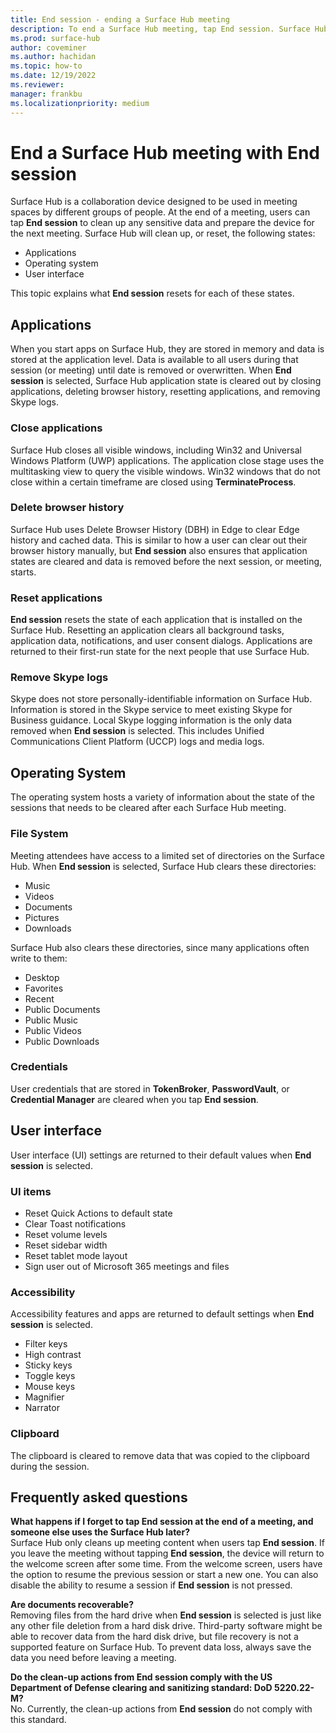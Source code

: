 ```yaml
---
title: End session - ending a Surface Hub meeting
description: To end a Surface Hub meeting, tap End session. Surface Hub cleans up the application state, operating system state, and the user interface so that Surface Hub is ready for the next meeting.
ms.prod: surface-hub
author: coveminer
ms.author: hachidan
ms.topic: how-to
ms.date: 12/19/2022
ms.reviewer: 
manager: frankbu
ms.localizationpriority: medium
---
```


# End a Surface Hub meeting with End session

Surface Hub is a collaboration device designed to be used in meeting spaces by different groups of people. At the end of a meeting, users can tap **End session** to clean up any sensitive data and prepare the device for the next meeting. Surface Hub will clean up, or reset, the following states:

- Applications
- Operating system
- User interface

This topic explains what **End session** resets for each of these states.

## Applications

When you start apps on Surface Hub, they are stored in memory and data is stored at the application level. Data is available to all users during that session (or meeting) until date is removed or overwritten. When **End session** is selected, Surface Hub application state is cleared out by closing applications, deleting browser history, resetting applications, and removing Skype logs.

### Close applications

Surface Hub closes all visible windows, including Win32 and Universal Windows Platform (UWP) applications. The application close stage uses the multitasking view to query the visible windows. Win32 windows that do not close within a certain timeframe are closed using **TerminateProcess**. 
   
### Delete browser history

Surface Hub uses Delete Browser History (DBH) in Edge to clear Edge history and cached data. This is similar to how a user can clear out their browser history manually, but **End session** also ensures that application states are cleared and data is removed before the next session, or meeting, starts. 
 
### Reset applications

**End session** resets the state of each application that is installed on the Surface Hub. Resetting an application clears all background tasks, application data, notifications, and user consent dialogs. Applications are returned to their first-run state for the next people that use Surface Hub.  
 
### Remove Skype logs

Skype does not store personally-identifiable information on Surface Hub. Information is stored in the Skype service to meet existing Skype for Business guidance. Local Skype logging information is the only data removed when **End session** is selected. This includes Unified Communications Client Platform (UCCP) logs and media logs.   

## Operating System

The operating system hosts a variety of information about the state of the sessions that needs to be cleared after each Surface Hub meeting. 

### File System

Meeting attendees have access to a limited set of directories on the Surface Hub. When **End session** is selected, Surface Hub clears these directories:

- Music
- Videos
- Documents
- Pictures
- Downloads

Surface Hub also clears these directories, since many applications often write to them:

- Desktop
- Favorites
- Recent
- Public Documents
- Public Music
- Public Videos
- Public Downloads

### Credentials

User credentials that are stored in **TokenBroker**, **PasswordVault**, or **Credential Manager** are cleared when you tap **End session**.

## User interface

User interface (UI) settings are returned to their default values when **End session** is selected. 

### UI items

- Reset Quick Actions to default state
- Clear Toast notifications
- Reset volume levels
- Reset sidebar width
- Reset tablet mode layout
- Sign user out of Microsoft 365 meetings and files

### Accessibility

Accessibility features and apps are returned to default settings when **End session** is selected.

- Filter keys
- High contrast
- Sticky keys
- Toggle keys
- Mouse keys
- Magnifier
- Narrator

### Clipboard

The clipboard is cleared to remove data that was copied to the clipboard during the session. 

## Frequently asked questions

**What happens if I forget to tap End session at the end of a meeting, and someone else uses the Surface Hub later?**<br>
Surface Hub only cleans up meeting content when users tap **End session**. If you leave the meeting without tapping **End session**, the device will return to the welcome screen after some time. From the welcome screen, users have the option to resume the previous session or start a new one. You can also disable the ability to resume a session if **End session** is not pressed.

**Are documents recoverable?**<br> 
Removing files from the hard drive when **End session** is selected is just like any other file deletion from a hard disk drive. Third-party software might be able to recover data from the hard disk drive, but file recovery is not a supported feature on Surface Hub. To prevent data loss, always save the data you need before leaving a meeting.

**Do the clean-up actions from End session comply with the US Department of Defense clearing and sanitizing standard: DoD 5220.22-M?**<br>
No. Currently, the clean-up actions from **End session** do not comply with this standard.  